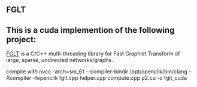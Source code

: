 ## FGLT

## This is a cuda implemention of the following project:
[FGLT](https://github.com/fcdimitr/fglt) is a C/C++ multi-threading library for
Fast Graphlet Transform of large, sparse, undirected networks/graphs.

compile with
nvcc -arch=sm_61 --compiler-bindir /opt/opencilk/bin/clang -Xcompiler -fopencilk fglt.cpp helper.cpp compute.cpp p2.cu -o fglt_cuda